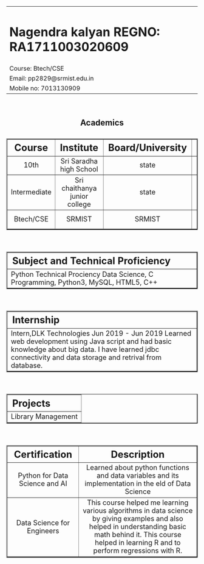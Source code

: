 <!DOCTYPE html>
<html lang="en">
<head>
  <meta charset="UTF-8">
  <meta name="author" content="Nagendra kalyan">
  <title>609 CSE J Nagendra kalyan</title>
</head>
<body>
  <header>
  <table><tr>
    <td><h1>Nagendra kalyan REGNO: RA1711003020609</h1></td></tr>
	<tr><td>Course: Btech/CSE </td></tr>
	<tr><td>Email: pp2829@srmist.edu.in</td></tr>
	<tr><td>Mobile no: 7013130909</td></tr>
	</table><br>
<h2>Academics<h2>
<table style="width:100%; font-weight:normal" border="2";>
<tr style ="font-size:25px";><th>Course</th>
<th>Institute</th>
<th>Board/University</th>
<th>CGPA</th></tr>
<tr style ="font-size:18px; font-weight:normal;text-align:center";><td>10th</td>
<td>Sri Saradha high  School</td>
<td>state</td>
<td>90%</td></tr>
<tr style ="font-size:18px;font-weight:normal;text-align:center";><td>Intermediate</td>
<td>Sri chaithanya junior college</td>
<td>state</td>
<td>96%</td></tr>
<tr style ="font-size:18px;font-weight:normal;text-align:center";><td>Btech/CSE</td>
<td>SRMIST</td>
<td>SRMIST</td>
<td>8.8 CGPA</td></tr>
</table><br>

<table style="width:100%; font-weight:normal" border="2";>
<tr style ="font-size:25px;text-align:left";><th>Subject and Technical Proficiency</th></tr>
</tr>
<tr style ="font-size:18px; font-weight:normal";>
<td>  Python
Technical Prociency Data Science, C Programming, Python3, MySQL, HTML5, C++</td>
</tr>
</table><br>
<table style="width:100%; font-weight:normal" border="2";>
<tr style ="font-size:25px;text-align:left";><th>Internship</th></tr>
</tr>
<tr style ="font-size:18px; font-weight:normal";>
<td>Intern,DLK Technologies Jun 2019 - Jun 2019   Learned web development using Java script and had basic knowledge about big data. I have learned jdbc connectivity and data storage and retrival from database.  </td>
</tr>
</table><br>
<table style="width:100%; font-weight:normal" border="2";>
<tr style ="font-size:25px;text-align:left";><th>Projects</th></tr>
</tr>
<tr style ="font-size:18px; font-weight:normal";>
<td>Library Management</td>
</tr>
</table><br>

<table style="width:100%; font-weight:normal" border="2";>
<tr style ="font-size:25px";><th>Certification</th>
<th>Description</th>
</tr>
<tr style ="font-size:18px; font-weight:normal;text-align:center";><td>Python for Data Science and AI</td>
<td>Learned about python functions and data variables and its implementation in the eld of Data Science</td>
</tr>
<tr style ="font-size:18px;font-weight:normal;text-align:center";><td>Data Science for Engineers</td>
<td> 
This course helped me learning various algorithms in data science by giving examples and also helped in understanding basic math behind it. This course helped in learning R and to perform regressions with R. </td>
</tr>

</table><br>

	
    
 

</body>

</html>
